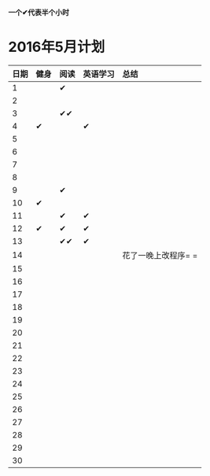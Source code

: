 ﻿**一个✔代表半个小时**

# 2016年5月计划

 日期|健身|阅读|英语学习|总结
:-----------|:------------|:--------|:---------|:---------
1| |✔| | |
2| | | | |
3| |✔✔| | |
4|✔| |✔| |
5| | | | |
6| | | | |
7| | | | |
8| | | | |
9| |✔| | |
10|✔| | | |
11| |✔|✔| |   
12|✔|✔|✔| |
13| |✔✔|✔| |
14| | | |花了一晚上改程序= = |
15| | | | |
16| | | | |
17| | | | |
18| | | | |
19| | | | |
20| | | | |
21| | | | |
22| | | | |
23| | | | |
24| | | | |
25| | | | |
26| | | | |
27| | | | |
28| | | | |
29| | | | |
30| | | | |

